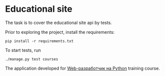 # Educational site

The task is to cover the educational site api by tests.

Prior to exploring the project, install the requirements:

    pip install -r requirements.txt
    
To start tests, run
    
    ./manage.py test courses
    
The application developed for [Web-разработчик на Python](https://otus.ru/lessons/webpython/) training course.